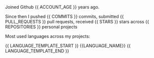 Joined Github {{ ACCOUNT_AGE }} years ago.

Since then I pushed {{ COMMITS }} commits, submitted {{ PULL_REQUESTS }} pull requests, received {{ STARS }} stars across {{ REPOSITORIES }} personal projects

Most used languages across my projects:

{{ LANGUAGE_TEMPLATE_START }} {{LANGUAGE_NAME}} {{ LANGUAGE_TEMPLATE_END }}
